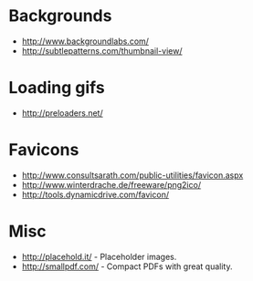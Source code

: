 # Backgrounds
* http://www.backgroundlabs.com/
* http://subtlepatterns.com/thumbnail-view/

# Loading gifs
* http://preloaders.net/

# Favicons
* http://www.consultsarath.com/public-utilities/favicon.aspx
* http://www.winterdrache.de/freeware/png2ico/
* http://tools.dynamicdrive.com/favicon/

# Misc
* http://placehold.it/ - Placeholder images.
* http://smallpdf.com/ - Compact PDFs with great quality.
